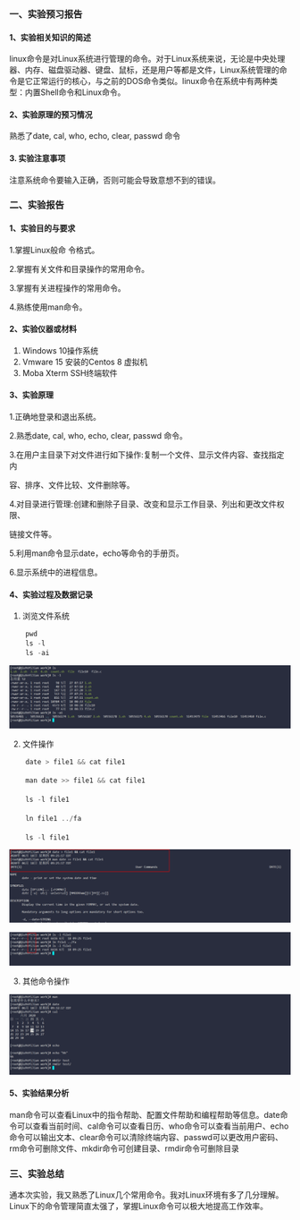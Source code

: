 ### 一、实验预习报告

#### 1、实验相关知识的简述

linux命令是对Linux系统进行管理的命令。对于Linux系统来说，无论是中央处理器、内存、磁盘驱动器、键盘、鼠标，还是用户等都是文件，Linux系统管理的命令是它正常运行的核心，与之前的DOS命令类似。linux命令在系统中有两种类型：内置Shell命令和Linux命令。

#### 2、实验原理的预习情况

熟悉了date, cal, who, echo, clear, passwd 命令

#### 3. 实验注意事项

注意系统命令要输入正确，否则可能会导致意想不到的错误。

### 二、实验报告

#### 1、实验目的与要求

1.掌握Linux般命 令格式。

2.掌握有关文件和目录操作的常用命令。

3.掌握有关进程操作的常用命令。

4.熟练使用man命令。

#### 2、实验仪器或材料

1. Windows 10操作系统
2. Vmware 15 安装的Centos 8 虚拟机
3. Moba Xterm SSH终端软件

#### 3、实验原理

1.正确地登录和退出系统。

2.熟悉date, cal, who, echo, clear, passwd 命令。

3.在用户主目录下对文件进行如下操作:复制一个文件、显示文件内容、查找指定内

容、排序、文件比较、文件删除等。

4.对目录进行管理:创建和删除子目录、改变和显示工作目录、列出和更改文件权限、

链接文件等。

5.利用man命令显示date，echo等命令的手册页。

6.显示系统中的进程信息。

#### 4、实验过程及数据记录

1. 浏览文件系统

```c
	pwd
    ls -l
    ls -ai    
```

![image-20200618212255157](%E5%AE%9E%E9%AA%8C%E4%BA%8C%20%E5%B8%B8%E7%94%A8%E5%91%BD%E4%BB%A4%E4%BD%BF%E7%94%A8.assets/image-20200618212255157.png)



2. 文件操作

```c
	date > file1 && cat file1
        
    man date >> file1 && cat file1
    
    ls -l file1
    
    ln file1 ../fa
    
    ls -l file1
```

![image-20200618212608506](%E5%AE%9E%E9%AA%8C%E4%BA%8C%20%E5%B8%B8%E7%94%A8%E5%91%BD%E4%BB%A4%E4%BD%BF%E7%94%A8.assets/image-20200618212608506.png)

![image-20200618212705947](%E5%AE%9E%E9%AA%8C%E4%BA%8C%20%E5%B8%B8%E7%94%A8%E5%91%BD%E4%BB%A4%E4%BD%BF%E7%94%A8.assets/image-20200618212705947.png)



3. 其他命令操作

![image-20200618213306764](%E5%AE%9E%E9%AA%8C%E4%BA%8C%20%E5%B8%B8%E7%94%A8%E5%91%BD%E4%BB%A4%E4%BD%BF%E7%94%A8.assets/image-20200618213306764.png)



#### 5、实验结果分析

man命令可以查看Linux中的指令帮助、配置文件帮助和编程帮助等信息。date命令可以查看当前时间、cal命令可以查看日历、who命令可以查看当前用户、echo命令可以输出文本、clear命令可以清除终端内容、passwd可以更改用户密码、rm命令可删除文件、mkdir命令可创建目录、rmdir命令可删除目录

### 三、实验总结

通本次实验，我又熟悉了Linux几个常用命令。我对Linux环境有多了几分理解。Linux下的命令管理简直太强了，掌握Linux命令可以极大地提高工作效率。

